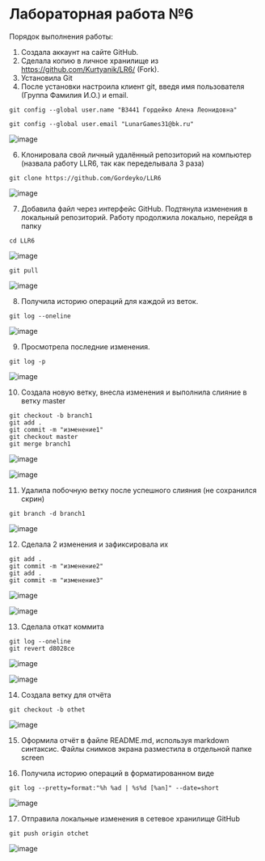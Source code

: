 # Лабораторная работа №6
 

Порядок выполнения работы:
1. Создала аккаунт на сайте GitHub.
2. Сделала копию в личное хранилище из https://github.com/Kurtyanik/LR6/ (Fork).
3. Установила Git 
4. После установки настроила клиент git, введя имя пользователя (Группа
Фамилия И.О.) и email.

```
git config --global user.name "В3441 Гордейко Алена Леонидовна"

git config --global user.email "LunarGames31@bk.ru"
```

![image](https://github.com/user-attachments/assets/81f61744-2f55-4b73-983f-a492601320d4)


6. Клонировала свой личный удалённый репозиторий на компьютер (назвала работу LLR6, так как переделывала 3 раза)
   
```
git clone https://github.com/Gordeyko/LLR6

```

![image](https://github.com/user-attachments/assets/3fe38a49-d9b4-457d-b39d-98c09ece39a4)


7. Добавила файл через интерфейс GitHub. Подтянула изменения в
локальный репозиторий. Работу продолжила локально, перейдя в папку
   
```
cd LLR6
```

![image](https://github.com/user-attachments/assets/da438b65-9488-41b8-a96e-5243a67e706a)


```
git pull

```

![image](https://github.com/user-attachments/assets/8b5e1bcc-f187-4eef-a351-8c457f9e8fbd)



8. Получила историю операций для каждой из веток.
    
```
git log --oneline
```

![image](https://github.com/user-attachments/assets/2056a539-70a5-48db-b297-ac16f60713f7)


9. Просмотрела последние изменения.
    
```
git log -p 
```

![image](https://github.com/user-attachments/assets/e5d60de1-03ca-45d1-8d8c-a8d0221d3c69)


10. Cоздала новую ветку, внесла изменения и выполнила слияние в ветку master
    
```
git checkout -b branch1
git add .
git commit -m "изменение1"
git checkout master
git merge branch1
```

![image](https://github.com/user-attachments/assets/c8b9c795-42f2-410e-af2a-89ae665e4cf8)

![image](https://github.com/user-attachments/assets/d583fb5f-7690-4ce1-b41a-0b1b28b17910)


11. Удалила побочную ветку после успешного слияния (не сохранился скрин)
    
```
git branch -d branch1
```

![image](https://github.com/user-attachments/assets/bf8c8c1a-7404-46bd-8f40-607ec09c04bb)


12. Сделала 2 изменения и зафиксировала их
    
```
git add .
git commit -m "изменение2"
git add .
git commit -m "изменение3"
```
![image](https://github.com/user-attachments/assets/76e6ff70-c0af-4ea2-8196-e06de83b3315)


![image](https://github.com/user-attachments/assets/ac9978f2-98ee-4231-8eb2-954c3472d3e2)


13. Сделала откат коммита
    
```
git log --oneline
git revert d8028ce
```

![image](https://github.com/user-attachments/assets/462c0927-e39a-4a8d-baec-8f4bbe57a499)

![image](https://github.com/user-attachments/assets/d88022f9-c438-41bc-a425-a3858661daf7)



14. Создала ветку для отчёта
```
git checkout -b othet
```

![image](https://github.com/user-attachments/assets/97658f9e-7925-4520-96f0-d903e90f0e13)


15. Оформила отчёт в файле README.md, используя markdown синтаксис. Файлы снимков экрана разместила в отдельной папке screen

16. Получила историю операций в форматированном виде
    
```
git log --pretty=format:"%h %ad | %s%d [%an]" --date=short
```

![image](https://github.com/user-attachments/assets/05583214-7d47-4468-a6ec-d68ed15e9da8)


17. Отправила локальные изменения в сетевое хранилище GitHub
    
```
git push origin otchet
```

![image](https://github.com/user-attachments/assets/a058162c-8714-43f9-ade1-d98dbb8e958e)

